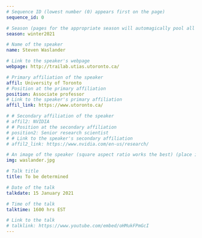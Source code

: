 ```yaml
---
# Sequence ID (lowest number (0) appears first on the page)
sequence_id: 0

# Season (pages for the appropriate season will automagically pool all speakers that gave a talk in the season)
season: winter2021

# Name of the speaker
name: Steven Waslander

# Link to the speaker's webpage
webpage: http://trailab.utias.utoronto.ca/

# Primary affiliation of the speaker
affil: University of Toronto
# Position at the primary affiliation
position: Associate professor
# Link to the speaker's primary affiliation
affil_link: https://www.utoronto.ca/

# # Secondary affiliation of the speaker
# affil2: NVIDIA
# # Position at the secondary affiliation
# position2: Senior research scientist
# # Link to the speaker's secondary affiliation
# affil2_link: https://www.nvidia.com/en-us/research/

# An image of the speaker (square aspect ratio works the best) (place in the `assets/img/speakers` directory)
img: waslander.jpg

# Talk title
title: To be determined

# Date of the talk
talkdate: 15 January 2021

# Time of the talk
talktime: 1600 hrs EST

# Link to the talk
# talklink: https://www.youtube.com/embed/oHMukFPmGcI
---
```


<!-- Whatever you write below will be disregarded -->
